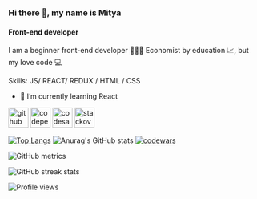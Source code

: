 ### Hi there 👋, my name is Mitya
#### Front-end developer
I am a beginner front-end developer 🧑🏻‍💻 Economist by education 📈, but my love code 💻

Skills: JS/ REACT/ REDUX / HTML / CSS

- 🌱 I’m currently learning React 

[<img src='https://cdn.jsdelivr.net/npm/simple-icons@3.0.1/icons/github.svg' alt='github' height='40'>](https://github.com/PartyZzzan77)  [<img src='https://cdn.jsdelivr.net/npm/simple-icons@3.0.1/icons/codepen.svg' alt='codepen' height='40'>](https://codepen.io/PartyZzzan77)  [<img src='https://cdn.jsdelivr.net/npm/simple-icons@3.0.1/icons/codesandbox.svg' alt='codesandbox' height='40'>](https://codesandbox.io/u/PartyZzzan77)  [<img src='https://cdn.jsdelivr.net/npm/simple-icons@3.0.1/icons/stackoverflow.svg' alt='stackoverflow' height='40'>](https://stackoverflow.com/users/17221951)  

[![Top Langs](https://github-readme-stats.vercel.app/api/top-langs/?username=PartyZzzan77)](https://github.com/anuraghazra/github-readme-stats)
![Anurag's GitHub stats](https://github-readme-stats.vercel.app/api?username=PartyZzzan77&theme=dark&show_icons=true)
[![codewars](https://www.codewars.com/users/PartyZzzan77/badges/small)](https://www.codewars.com/users/PartyZzzan77) 

![GitHub metrics](https://metrics.lecoq.io/PartyZzzan77)  

![GitHub streak stats](https://github-readme-streak-stats.herokuapp.com/?user=PartyZzzan77)  

![Profile views](https://gpvc.arturio.dev/PartyZzzan77)  

